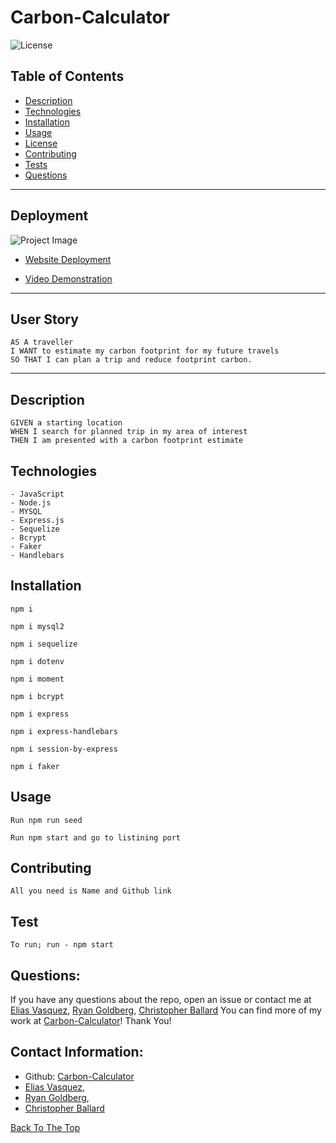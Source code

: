 # Carbon-Calculator
![License](https://img.shields.io/badge/License-MIT-green.svg)

## Table of Contents
- [Description](#description)
- [Technologies](#technologies)
- [Installation](#installation)
- [Usage](#usage)
- [License](#license)
- [Contributing](#contributing)
- [Tests](#tests)
- [Questions](#questions)


---

## Deployment

![Project Image](.)

- [Website Deployment](https://fierce-reef-90500.herokuapp.com/)

- [Video Demonstration](https://drive.google.com/file/d/1kiDlETCKRlGwdctM88CnNF17vWwDlj2V/view?usp=sharing)


---
## User Story

```
AS A traveller
I WANT to estimate my carbon footprint for my future travels
SO THAT I can plan a trip and reduce footprint carbon.
```


---

## Description

```
GIVEN a starting location 
WHEN I search for planned trip in my area of interest
THEN I am presented with a carbon footprint estimate 
```

## Technologies
```
- JavaScript
- Node.js
- MYSQL
- Express.js
- Sequelize
- Bcrypt
- Faker
- Handlebars
```

## Installation
```
npm i
```
```
npm i mysql2
```
```
npm i sequelize
```
```
npm i dotenv 
```
```
npm i moment 
```
```
npm i bcrypt 
```
```
npm i express 
```
```
npm i express-handlebars
```
```
npm i session-by-express 
```
```
npm i faker
```

## Usage
```
Run npm run seed

Run npm start and go to listining port
```

## Contributing
```
All you need is Name and Github link
```

## Test
```
To run; run - npm start
```

## Questions:

If you have any questions about the repo, open an issue or contact me at [Elias Vasquez](https://github.com/gokublue007/), [Ryan Goldberg](https://github.com/ryann127), [Christopher Ballard](https://github.com/ballardcryan) You can find more of my work at [Carbon-Calculator](https://github.com/gokublue007/carbon-calculator)! Thank You!


## Contact Information:

  - Github: [Carbon-Calculator](https://github.com/gokublue007/carbon-calculator)
  - [Elias Vasquez](https://github.com/gokublue007/), 
  - [Ryan Goldberg](https://github.com/ryann127), 
  - [Christopher Ballard](https://github.com/ballardcryan) 


[Back To The Top](#read-me-template)

